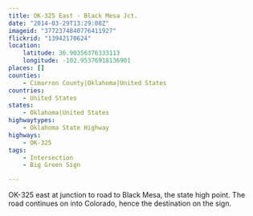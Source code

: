 ```yaml
---
title: OK-325 East - Black Mesa Jct.
date: "2014-03-29T13:29:08Z"
imageid: "3772374840776411927"
flickrid: "13942170624"
location:
    latitude: 36.90356376333113
    longitude: -102.95376918136901
places: []
counties:
    - Cimarron County|Oklahoma|United States
countries:
    - United States
states:
    - Oklahoma|United States
highwaytypes:
    - Oklahoma State Highway
highways:
    - OK-325
tags:
    - Intersection
    - Big Green Sign

---
```

OK-325 east at junction to road to Black Mesa, the state high point.  The road continues on into Colorado, hence the destination on the sign.
